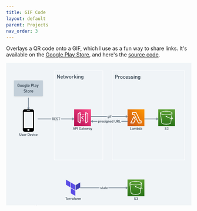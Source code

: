 ```yaml
---
title: GIF Code
layout: default
parent: Projects
nav_order: 3
---
```


Overlays a QR code onto a GIF, which I use as a fun way to share links. It's available on the [Google Play Store], and here's the [source code].

<img src="../assets/images/gif_code00.png"/>

[Google Play Store]: TODO
[source code]: https://github.com/Nick-Sullivan/gif-code
